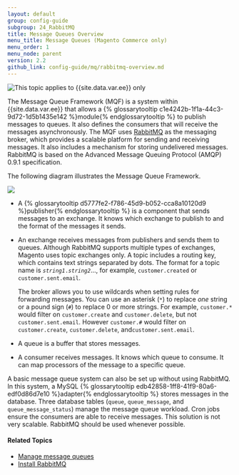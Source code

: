 ```yaml
---
layout: default
group: config-guide
subgroup: 24_RabbitMQ
title: Message Queues Overview
menu_title: Message Queues (Magento Commerce only)
menu_order: 1
menu_node: parent
version: 2.2
github_link: config-guide/mq/rabbitmq-overview.md
---
```


<img src="{{ site.baseurl }}common/images/ee-only_large.png" alt="This topic applies to {{site.data.var.ee}} only">

The Message Queue Framework (MQF) is a system within {{site.data.var.ee}} that allows a {% glossarytooltip c1e4242b-1f1a-44c3-9d72-1d5b1435e142 %}module{% endglossarytooltip %} to publish messages to queues. It also defines the consumers that will receive the messages asynchronously. The MQF uses [RabbitMQ](http://www.rabbitmq.com) as the messaging broker, which provides a scalable platform for sending and receiving messages. It also includes a mechanism for storing undelivered messages. RabbitMQ is based on the Advanced Message Queuing Protocol (AMQP) 0.9.1 specification.

The following diagram illustrates the Message Queue Framework.

<img src="{{ site.baseurl }}common/images/mq.png">

* A {% glossarytooltip d5777fe2-f786-45d9-b052-cca8a10120d9 %}publisher{% endglossarytooltip %} is a component that sends messages to an exchange. It knows which exchange to publish to and the format of the messages it sends.

* An exchange receives messages from publishers and sends them to queues. Although RabbitMQ supports multiple types of exchanges, Magento uses topic exchanges only. A topic includes a routing key, which contains text strings separated by dots. The format for a topic name is <code><i>string1</i>.<i>string2</i></code>..., for example, `customer.created` or `customer.sent.email`.

	The broker allows you to use wildcards when setting rules for forwarding messages.  You can use an asterisk (`*`) to replace _one_ string or a pound sign (`#`) to replace 0 or more strings. For example, `customer.*` would filter on `customer.create` and `customer.delete`, but not `customer.sent.email`. However `customer.#` would filter on `customer.create`,  `customer.delete`, and`customer.sent.email`.

* A queue is a buffer that stores messages.

* A consumer receives messages. It knows which queue to consume. It can map processors of the message to a specific queue.

A basic message queue system can also be set up without using RabbitMQ. In this system, a MySQL {% glossarytooltip edb42858-1ff8-41f9-80a6-edf0d86d7e10 %}adapter{% endglossarytooltip %} stores messages in the database. Three database tables (`queue`, `queue_message`, and `queue_message_status`) manage the message queue workload. Cron jobs ensure the consumers are able to receive messages. This solution is not very scalable. RabbitMQ should be used whenever possible.

#### Related Topics

*	[Manage message queues]({{page.baseurl}}config-guide/mq/manage-mysql.html)
*	[Install RabbitMQ]({{page.baseurl}}install-gde/prereq/install-rabbitmq.html)
